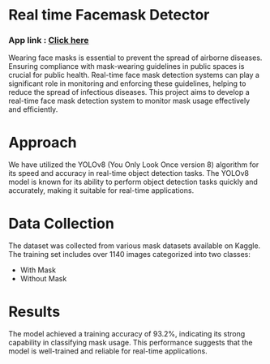 # Real time Facemask Detector
### App link : [Click here](https://facemask-detector.streamlit.app/)
Wearing face masks is essential to prevent the spread of airborne diseases. Ensuring compliance with mask-wearing guidelines in public spaces is crucial for public health. Real-time face mask detection systems can play a significant role in monitoring and enforcing these guidelines, helping to reduce the spread of infectious diseases. This project aims to develop a real-time face mask detection system to monitor mask usage effectively and efficiently.

# Approach
We have utilized the YOLOv8 (You Only Look Once version 8) algorithm for its speed and accuracy in real-time object detection tasks. The YOLOv8 model is known for its ability to perform object detection tasks quickly and accurately, making it suitable for real-time applications.

# Data Collection
The dataset was collected from various mask datasets available on Kaggle. The training set includes over 1140 images categorized into two classes:

* With Mask
* Without Mask

# Results
The model achieved a training accuracy of 93.2%, indicating its strong capability in classifying mask usage. This performance suggests that the model is well-trained and reliable for real-time applications.



